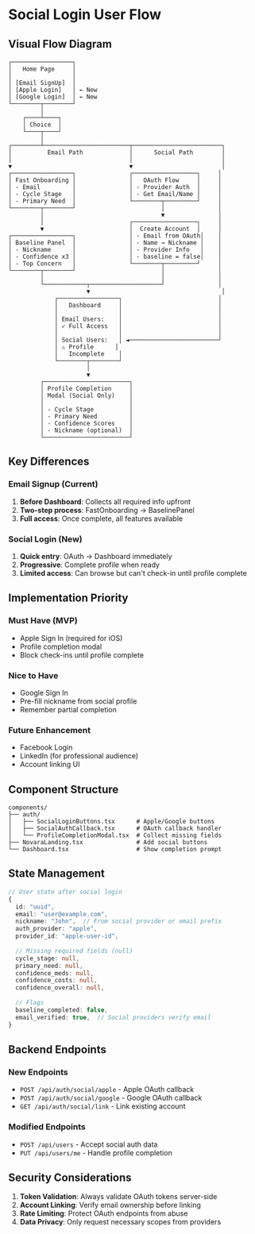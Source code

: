 # Social Login User Flow

## Visual Flow Diagram

```
┌─────────────────┐
│   Home Page     │
│                 │
│ [Email SignUp]  │
│ [Apple Login]   │ ← New
│ [Google Login]  │ ← New
└────────┬────────┘
         │
    ┌────┴────┐
    │ Choice  │
    └────┬────┘
         │
┌────────┴────────────────────────┬─────────────────────────┐
│          Email Path             │      Social Path        │
│                                 │                         │
▼                                 ▼                         │
┌─────────────────┐               ┌──────────────────┐     │
│ Fast Onboarding │               │   OAuth Flow     │     │
│ - Email         │               │ - Provider Auth  │     │
│ - Cycle Stage   │               │ - Get Email/Name │     │
│ - Primary Need  │               └────────┬─────────┘     │
└────────┬────────┘                        │               │
         │                                 ▼               │
         │                        ┌──────────────────┐     │
         ▼                        │  Create Account  │     │
┌─────────────────┐               │ - Email from OAuth│    │
│ Baseline Panel  │               │ - Name → Nickname │    │
│ - Nickname      │               │ - Provider Info   │    │
│ - Confidence x3 │               │ - baseline = false│    │
│ - Top Concern   │               └────────┬─────────┘     │
└────────┬────────┘                        │               │
         │                                 │               │
         └────────────┬────────────────────┘               │
                      ▼                                     │
             ┌─────────────────┐                           │
             │   Dashboard     │                           │
             │                 │                           │
             │ Email Users:    │                           │
             │ ✓ Full Access   │                           │
             │                 │                           │
             │ Social Users:   │ ◄─────────────────────────┘
             │ ⚠️ Profile      │
             │   Incomplete    │
             └────────┬────────┘
                      │
                      ▼
         ┌────────────────────────┐
         │ Profile Completion     │
         │ Modal (Social Only)    │
         │                        │
         │ - Cycle Stage          │
         │ - Primary Need         │
         │ - Confidence Scores    │
         │ - Nickname (optional)  │
         └────────────────────────┘
```

## Key Differences

### Email Signup (Current)
1. **Before Dashboard**: Collects all required info upfront
2. **Two-step process**: FastOnboarding → BaselinePanel
3. **Full access**: Once complete, all features available

### Social Login (New)
1. **Quick entry**: OAuth → Dashboard immediately
2. **Progressive**: Complete profile when ready
3. **Limited access**: Can browse but can't check-in until profile complete

## Implementation Priority

### Must Have (MVP)
- Apple Sign In (required for iOS)
- Profile completion modal
- Block check-ins until profile complete

### Nice to Have
- Google Sign In
- Pre-fill nickname from social profile
- Remember partial completion

### Future Enhancement
- Facebook Login
- LinkedIn (for professional audience)
- Account linking UI

## Component Structure

```
components/
├── auth/
│   ├── SocialLoginButtons.tsx      # Apple/Google buttons
│   ├── SocialAuthCallback.tsx      # OAuth callback handler
│   └── ProfileCompletionModal.tsx  # Collect missing fields
├── NovaraLanding.tsx               # Add social buttons
└── Dashboard.tsx                   # Show completion prompt
```

## State Management

```typescript
// User state after social login
{
  id: "uuid",
  email: "user@example.com",
  nickname: "John",  // From social provider or email prefix
  auth_provider: "apple",
  provider_id: "apple-user-id",
  
  // Missing required fields (null)
  cycle_stage: null,
  primary_need: null,
  confidence_meds: null,
  confidence_costs: null,
  confidence_overall: null,
  
  // Flags
  baseline_completed: false,
  email_verified: true,  // Social providers verify email
}
```

## Backend Endpoints

### New Endpoints
- `POST /api/auth/social/apple` - Apple OAuth callback
- `POST /api/auth/social/google` - Google OAuth callback  
- `GET /api/auth/social/link` - Link existing account

### Modified Endpoints
- `POST /api/users` - Accept social auth data
- `PUT /api/users/me` - Handle profile completion

## Security Considerations

1. **Token Validation**: Always validate OAuth tokens server-side
2. **Account Linking**: Verify email ownership before linking
3. **Rate Limiting**: Protect OAuth endpoints from abuse
4. **Data Privacy**: Only request necessary scopes from providers